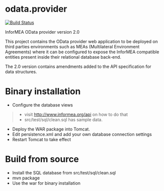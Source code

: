 odata.provider
==============

[![Build Status](http://ci.edw.ro/buildStatus/icon?job=informea.odata.provider&dummy=1)](http://ci.edw.ro/job/informea.odata.provider/)

InforMEA OData provider version 2.0

This project contains the OData provider web application to be deployed on third parties environments such as MEAs (Multilateral Environment Agreements) where it can be configured to expose the InforMEA compatible entities present inside their relational database back-end.

The 2.0 version contains amendments added to the API specification for data structures.


Binary installation
===================

* Configure the database views

> * visit http://www.informea.org/api on how to do that 
> * src/test/sql/clean.sql has sample data.

* Deploy the WAR package into Tomcat.
* Edit persistence.xml and add your own database connection settings
* Restart Tomcat to take effect

Build from source
=================

* Install the SQL database from src/test/sql/clean.sql
* mvn package
* Use the war for binary installation

